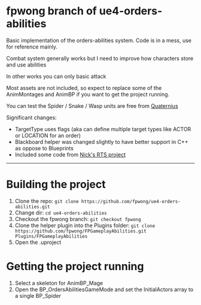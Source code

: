 # fpwong branch of ue4-orders-abilities

Basic implementation of the orders-abilities system. Code is in a mess, use for reference mainly.

Combat system generally works but I need to improve how characters store and use abilities

In other works you can only basic attack

Most assets are not included, so expect to replace some of the AnimMontages and AnimBP if you want to get the project running. 

You can test the Spider / Snake / Wasp units are free from [Quaternius](http://quaternius.com)

Significant changes:
* TargetType uses flags (aka can define multiple target types like ACTOR or LOCATION for an order)
* Blackboard helper was changed slightly to have better support in C++ as oppose to Blueprints
* Included some code from [Nick's RTS project](https://github.com/npruehs/ue4-rts)

---

# Building the project

1. Clone the repo: `git clone https://github.com/fpwong/ue4-orders-abilities.git`
2. Change dir: `cd ue4-orders-abilities`
3. Checkout the fpwong branch: `git checkout fpwong`
4. Clone the helper plugin into the Plugins folder: `git clone https://github.com/fpwong/FPGameplayAbilities.git Plugins/FPGameplayAbilities`
5. Open the .uproject

# Getting the project running

1. Select a skeleton for AnimBP_Mage
1. Open the BP_OrdersAbilitiesGameMode and set the InitialActors array to a single BP_Spider
